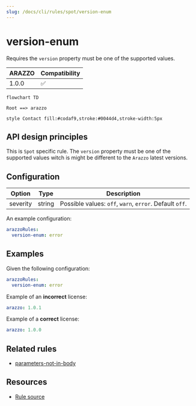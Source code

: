 ```yaml
---
slug: /docs/cli/rules/spot/version-enum
---
```


# version-enum

Requires the `version` property must be one of the supported values.

| ARAZZO | Compatibility |
| ------ | ------------- |
| 1.0.0  | ✅            |

```mermaid
flowchart TD

Root ==> arazzo

style Contact fill:#codaf9,stroke:#0044d4,stroke-width:5px
```

## API design principles

This is `Spot` specific rule.
The `version` property must be one of the supported values witch is might be different to the `Arazzo` latest versions.

## Configuration

| Option   | Type   | Description                                             |
| -------- | ------ | ------------------------------------------------------- |
| severity | string | Possible values: `off`, `warn`, `error`. Default `off`. |

An example configuration:

```yaml
arazzoRules:
  version-enum: error
```

## Examples

Given the following configuration:

```yaml
arazzoRules:
  version-enum: error
```

Example of an **incorrect** license:

```yaml Object example
arazzo: 1.0.1
```

Example of a **correct** license:

```yaml Object example
arazzo: 1.0.0
```

## Related rules

- [parameters-not-in-body](./parameters-not-in-body.md)

## Resources

- [Rule source](https://github.com/Redocly/redocly-cli/blob/main/packages/core/src/rules/spot/version-enum.ts)
